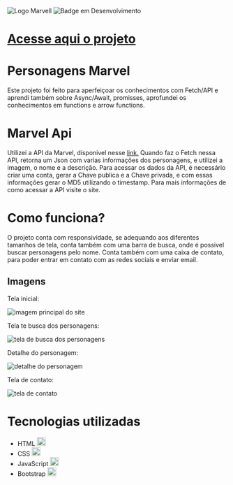 ![Logo Marvell](https://logosmarcas.net/wp-content/uploads/2020/11/Marvel-Logo-2012-2014.png)
![Badge em Desenvolvimento](https://img.shields.io/badge/STATUS-EM%20DESENVOLVIMENTO-brightgreen)
# [Acesse aqui o projeto](https://abre.ai/marvelkarine)
# Personagens Marvel

Este projeto foi feito para aperfeiçoar os conhecimentos com Fetch/API e aprendi também sobre Async/Await, promisses, aprofundei os conhecimentos em functions e arrow functions.

# Marvel Api

Utilizei a API da Marvel, disponivel nesse [link.](https://developer.marvel.com) Quando faz o Fetch nessa API, retorna um Json com varias informações dos personagens, e utilizei a imagem, o nome e a descrição. Para acessar os dados da API, é necessário criar uma conta, gerar a Chave publica e a Chave privada, e com essas informações gerar o MD5 utilizando o timestamp. Para mais informações de como acessar a API visite o site.

# Como funciona?

O projeto conta com responsividade, se adequando aos diferentes tamanhos de tela, conta também com uma barra de busca, onde é possivel buscar personagens pelo nome. Conta também com uma caixa de contato, para poder entrar em contato com as redes sociais e enviar email.

## Imagens

Tela inicial:

![imagem principal do site](https://live.staticflickr.com/65535/52717826759_cd2102043e_b.jpg)

Tela te busca dos personagens:

![tela de busca dos personagens](https://live.staticflickr.com/65535/52717041792_890bda0c9c_b.jpg)

Detalhe do personagem:

![detalhe do personagem](https://live.staticflickr.com/65535/52717572011_379bc1b3ca_b.jpg)

Tela de contato:

![tela de contato](https://live.staticflickr.com/65535/52718051933_75fd700a24_b.jpg)

# Tecnologias utilizadas

* HTML <img src="https://cdn.jsdelivr.net/gh/devicons/devicon/icons/html5/html5-original.svg" width="20" height="20"/>          
*  CSS <img src="https://cdn.jsdelivr.net/gh/devicons/devicon/icons/css3/css3-original.svg" width="20" height="20"/>
*  JavaScript <img src="https://cdn.jsdelivr.net/gh/devicons/devicon/icons/javascript/javascript-original.svg" width="20" height="20"/>
*  Bootstrap <img src="https://cdn.jsdelivr.net/gh/devicons/devicon/icons/bootstrap/bootstrap-original.svg" width="20" height="20"/>
          
          
          
          
